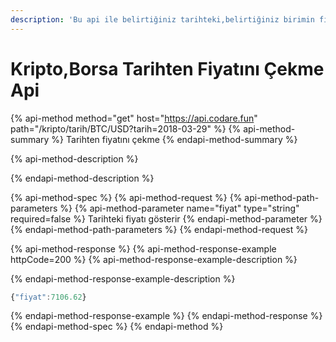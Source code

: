 ```yaml
---
description: 'Bu api ile belirtiğiniz tarihteki,belirtiğiniz birimin fiyatını gösterir'
---
```


# Kripto,Borsa Tarihten Fiyatını Çekme Api

{% api-method method="get" host="https://api.codare.fun" path="/kripto/tarih/BTC/USD?tarih=2018-03-29" %}
{% api-method-summary %}
Tarihten fiyatını çekme
{% endapi-method-summary %}

{% api-method-description %}

{% endapi-method-description %}

{% api-method-spec %}
{% api-method-request %}
{% api-method-path-parameters %}
{% api-method-parameter name="fiyat" type="string" required=false %}
Tarihteki fiyatı gösterir
{% endapi-method-parameter %}
{% endapi-method-path-parameters %}
{% endapi-method-request %}

{% api-method-response %}
{% api-method-response-example httpCode=200 %}
{% api-method-response-example-description %}

{% endapi-method-response-example-description %}

```javascript
{"fiyat":7106.62}
```
{% endapi-method-response-example %}
{% endapi-method-response %}
{% endapi-method-spec %}
{% endapi-method %}




